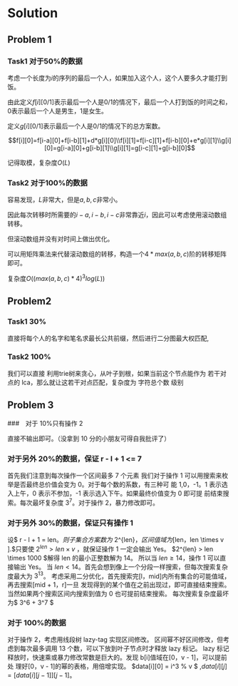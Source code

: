 # Solution

## Problem 1

### Task1 对于50%的数据

考虑一个长度为$i$的序列的最后一个人，如果加入这个人，这个人要多久才能打到饭。

由此定义$f[i][0/1]$表示最后一个人是$0/1$的情况下，最后一个人打到饭的时间之和，$0$表示最后一个人是男生，$1$是女生。

定义$g[i][0/1]$表示最后一个人是$0/1$的情况下的总方案数。

$$f[i][0]=f[i-a][0]+f[i-b][1]+d*g[i][0]\\f[i][1]=f[i-c][1]+f[i-b][0]+e*g[i][1]\\g[i][0]=g[i-a][0]+g[i-b][1]\\g[i][1]=g[i-c][1]+g[i-b][0]$$

记得取模，复杂度$O(L)$

### Task2 对于100%的数据

容易发现，$L$非常大，但是$a,b,c$非常小。

因此每次转移时所需要的$i-a,i-b,i-c$非常靠近$i$，因此可以考虑使用滚动数组转移。

但滚动数组并没有对时间上做出优化。

可以用矩阵乘法来代替滚动数组的转移，构造一个$4*max(a,b,c)$阶的转移矩阵即可。

复杂度$O((max(a,b,c)*4)^3log(L))$



## Problem2

### Task1 30%

直接将每个人的名字和笔名求最长公共前缀，然后进行二分图最大权匹配,



### Task2  100%

我们可以直接 利用trie树来贪心，从叶子到根，如果当前这个节点能作为 若干对点的 lca，那么就让这若干对点匹配，复杂度为 字符总个数 级别



## Problem 3

###　对于 10%只有操作 2 

直接不输出即可。（没拿到 10 分的小朋友可得自我批评了）

### 对于另外 20%的数据，保证 r - l + 1 <= 7

首先我们注意到每次操作一个区间最多 7 个元素
我们对于操作 1 可以用搜索来枚举是否最终总价值会变为 0。对于每个数的系数，有三种可
能 1,0，-1。1 表示选入上午，0 表示不参加，-1 表示选入下午。如果最终价值变为 0 即可提
前结束搜索。每次最坏复杂度 $3^7$。对于操作 2，暴力修改即可。

### 对于另外 30%的数据，保证只有操作 1

设$ r - l + 1 = len$。则子集合方案数为$ 2^{len}$，区间值域为$[len，len \times v ].$只要使
$2 ^ {len} > len \times v$ ，就保证操作 1 一定会输出 Yes。
$2^{len} > len \times 1000 $解得 len 的最小正整数解为 14。
所以当 $len \ge 14$，操作 1 可以直接输出 Yes。
当 $len < 14$。首先会想到像上一个分段一样搜索，但每次搜索复杂度最大为 $3^13$。
考虑采用二分优化，首先搜索完[l，mid]内所有集合的可能值域，再去搜索[mid + 1，r]一旦
发现得到的某个值在之前出现过，即可直接结束搜索。当然如果两个搜索区间内搜索到值为
0 也可提前结束搜索。
每次搜索复杂度最坏为$ 3^6 + 3^7 $

### 对于 100%的数据

对于操作 2，考虑用线段树 lazy-tag 实现区间修改。
区间幂不好区间修改，但考虑到每次最多调用 13 个数，可以下放到叶子节点时才释放 lazy
标记。
lazy 标记释放时，快速乘或暴力修改常数是巨大的。发现 b[i]值域在[0，v - 1]，可以提前处
理好[0，v - 1]的幂的表格，用倍增实现。
$data[i][0] = i^3 % v $ ,$data[i][j] = [data[i][j - 1]][j - 1]。$